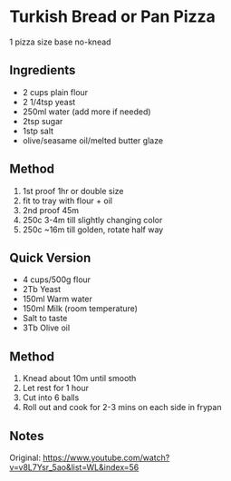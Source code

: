 # Turkish Bread or Pan Pizza

1 pizza size base
no-knead

## Ingredients

* 2 cups plain flour
* 2 1/4tsp yeast
* 250ml water (add more if needed)
* 2tsp sugar
* 1stp salt
* olive/seasame oil/melted butter glaze

## Method

1. 1st proof 1hr or double size
2. fit to tray with flour + oil
3. 2nd proof 45m
4. 250c 3-4m till slightly changing color
5. 250c ~16m till golden, rotate half way

## Quick Version
* 4 cups/500g flour
* 2Tb Yeast
* 150ml Warm water
* 150ml Milk (room temperature)
* Salt to taste
* 3Tb Olive oil

## Method
1. Knead about 10m until smooth
2. Let rest for 1 hour
3. Cut into 6 balls
4. Roll out and cook for 2-3 mins on each side in frypan
   
## Notes

Original: https://www.youtube.com/watch?v=v8L7Ysr_5ao&list=WL&index=56

